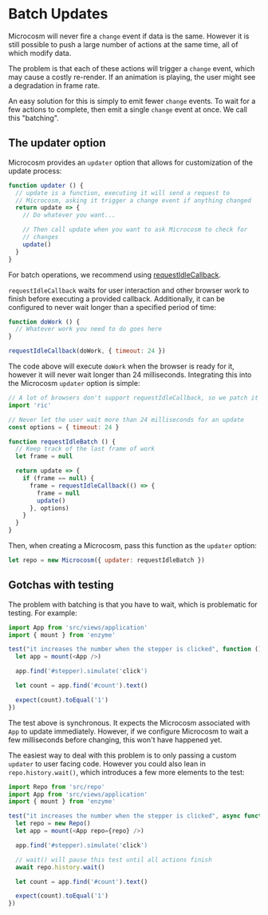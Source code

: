 # Batch Updates

Microcosm will never fire a `change` event if data is the
same. However it is still possible to push a large number of actions
at the same time, all of which modify data.

The problem is that each of these actions will trigger a `change`
event, which may cause a costly re-render. If an animation is playing,
the user might see a degradation in frame rate.

An easy solution for this is simply to emit fewer `change` events. To
wait for a few actions to complete, then emit a single `change` event
at once. We call this "batching".

## The updater option

Microcosm provides an `updater` option that allows for customization
of the update process:

```javascript
function updater () {
  // update is a function, executing it will send a request to
  // Microcosm, asking it trigger a change event if anything changed
  return update => {
    // Do whatever you want...

    // Then call update when you want to ask Microcosm to check for
    // changes
    update()
  }
}
```

For batch operations, we recommend
using
[requestIdleCallback](https://developer.mozilla.org/en-US/docs/Web/API/Window/requestIdleCallback).

`requestIdleCallback` waits for user interaction and other browser
work to finish before executing a provided callback. Additionally, it
can be configured to never wait longer than a specified period of
time:

```javascript
function doWork () {
  // Whatever work you need to do goes here
}

requestIdleCallback(doWork, { timeout: 24 })
```

The code above will execute `doWork` when the browser is ready for it,
however it will never wait longer than 24 milliseconds. Integrating
this into the Microcosm `updater` option is simple:

```javascript
// A lot of browsers don't support requestIdleCallback, so we patch it
import 'ric'

// Never let the user wait more than 24 milliseconds for an update
const options = { timeout: 24 }

function requestIdleBatch () {
  // Keep track of the last frame of work
  let frame = null

  return update => {
    if (frame == null) {
      frame = requestIdleCallback(() => {
        frame = null
        update()
      }, options)
    }
  }
}
```

Then, when creating a Microcosm, pass this function as the `updater`
option:

```javascript
let repo = new Microcosm({ updater: requestIdleBatch })
```

## Gotchas with testing

The problem with batching is that you have to wait, which is
problematic for testing. For example:

```javascript
import App from 'src/views/application'
import { mount } from 'enzyme'

test("it increases the number when the stepper is clicked", function () {
  let app = mount(<App />)

  app.find('#stepper).simulate('click')

  let count = app.find('#count').text()

  expect(count).toEqual('1')
})
```

The test above is synchronous. It expects the Microcosm associated
with `App` to update immediately. However, if we configure Microcosm
to wait a few milliseconds before changing, this won't have happened
yet.

The easiest way to deal with this problem is to only passing a custom
`updater` to user facing code. However you could also lean in
`repo.history.wait()`, which introduces a few more elements to the
test:

```javascript
import Repo from 'src/repo'
import App from 'src/views/application'
import { mount } from 'enzyme'

test("it increases the number when the stepper is clicked", async function () {
  let repo = new Repo()
  let app = mount(<App repo={repo} />)

  app.find('#stepper).simulate('click')

  // wait() will pause this test until all actions finish
  await repo.history.wait()

  let count = app.find('#count').text()

  expect(count).toEqual('1')
})
```
